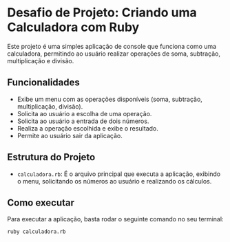# Desafio de Projeto: Criando uma Calculadora com Ruby

Este projeto é uma simples aplicação de console que funciona como uma calculadora, permitindo ao usuário realizar operações de soma, subtração, multiplicação e divisão.

## Funcionalidades

*   Exibe um menu com as operações disponíveis (soma, subtração, multiplicação, divisão).
*   Solicita ao usuário a escolha de uma operação.
*   Solicita ao usuário a entrada de dois números.
*   Realiza a operação escolhida e exibe o resultado.
*   Permite ao usuário sair da aplicação.

## Estrutura do Projeto

*   `calculadora.rb`: É o arquivo principal que executa a aplicação, exibindo o menu, solicitando os números ao usuário e realizando os cálculos.

## Como executar

Para executar a aplicação, basta rodar o seguinte comando no seu terminal:

```bash
ruby calculadora.rb
```
